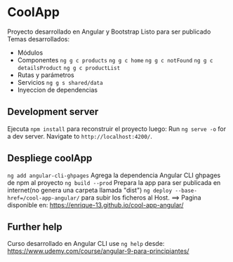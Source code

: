 # CoolApp
Proyecto desarrollado en Angular y Bootstrap
Listo para ser publicado
Temas desarrollados:
- Módulos
- Componentes
    `ng g c products`
    `ng g c home`
    `ng g c notFound`
    `ng g c detailsProduct`
    `ng g c productList`
- Rutas y parámetros
- Servicios
    `ng g s shared/data`
- Inyeccion de dependencias


## Development server
Ejecuta `npm install` para reconstruir el proyecto luego:
Run `ng serve -o` for a dev server. Navigate to `http://localhost:4200/`.


## Despliege coolApp
`ng add angular-cli-ghpages` Agrega la dependencia Angular CLI ghpages de npm al proyecto
`ng build --prod` Prepara la app para ser publicada en internet(no genera una carpeta llamada "dist")
`ng deploy --base-href=/cool-app-angular/` para subir los ficheros al Host.
==> Pagina disponible en: https://enrique-13.github.io/cool-app-angular/


## Further help
Curso desarrollado en Angular CLI use `ng help` desde: https://www.udemy.com/course/angular-9-para-principiantes/
